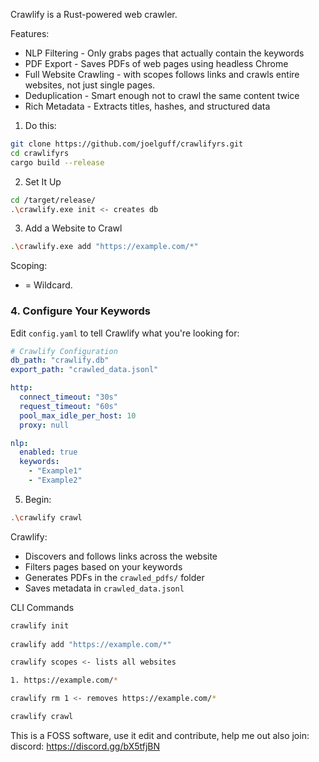 Crawlify is a Rust-powered web crawler.

Features:

- NLP Filtering - Only grabs pages that actually contain the keywords
- PDF Export - Saves PDFs of web pages using headless Chrome
- Full Website Crawling - with scopes follows links and crawls entire websites, not just single pages.
- Deduplication - Smart enough not to crawl the same content twice
- Rich Metadata - Extracts titles, hashes, and structured data

1. Do this:

```bash
git clone https://github.com/joelguff/crawlifyrs.git
cd crawlifyrs
cargo build --release
```

2. Set It Up

```bash
cd /target/release/
.\crawlify.exe init <- creates db
```

3. Add a Website to Crawl

```bash
.\crawlify.exe add "https://example.com/*"
```
Scoping:

* = Wildcard.

### 4. Configure Your Keywords

Edit `config.yaml` to tell Crawlify what you're looking for:

```yaml
# Crawlify Configuration
db_path: "crawlify.db"
export_path: "crawled_data.jsonl"

http:
  connect_timeout: "30s"
  request_timeout: "60s"
  pool_max_idle_per_host: 10
  proxy: null

nlp:
  enabled: true
  keywords:
    - "Example1"
    - "Example2"
```

5. Begin:

```bash
.\crawlify crawl
```

Crawlify:
- Discovers and follows links across the website
- Filters pages based on your keywords
- Generates PDFs in the `crawled_pdfs/` folder
- Saves metadata in `crawled_data.jsonl`


CLI Commands

```bash
crawlify init
 
crawlify add "https://example.com/*"

crawlify scopes <- lists all websites

1. https://example.com/*

crawlify rm 1 <- removes https://example.com/*

crawlify crawl

```

This is a FOSS software, use it edit and contribute, help me out also join: discord:
https://discord.gg/bX5tfjBN
